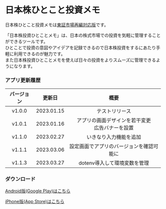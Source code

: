 # 日本株ひとこと投資メモ

日本株ひとこと投資メモは<u>東証市場再編対応版</u>です。

「日本株投資ひとことメモ」は、日本の株式市場での投資を気軽に管理することができるツールです。\
ひとことで投資の意図やアイデアを記録できるので日本株投資をするにあたり手軽に利用できるのが魅力です。\
また日本株投資ひとことメモを使えば日々の投資をよりスムーズに管理できるようになります。

### アプリ更新履歴

|バージョン|更新日|概要|
|:-:|:-:|:-:|
|v1.0.0|2023.01.15|テストリリース|
|v1.0.1|2023.01.16|アプリの画面デザインを若干変更<br>広告バナーを設置|
|v1.1.0|2023.02.27|いきなり入力機能を追加|
|v1.1.1|2023.03.06|設定画面でアプリのバージョンを確認可能に|
|v1.1.3|2023.03.27|dotenv導入して環境変数を管理|

### ダウンロード

[Android版(Google Play)はこちら](https://play.google.com/store/apps/details?id=com.arafipro.jpstockminimemo)

[iPhone版(App Store)はこちら](https://apps.apple.com/app/id1665808160)